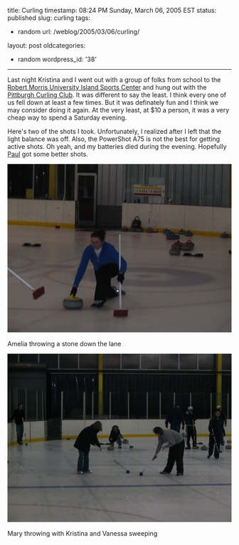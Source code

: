 title: Curling
timestamp: 08:24 PM Sunday, March 06, 2005 EST
status: published
slug: curling
tags:
- random
url: /weblog/2005/03/06/curling/

layout: post
oldcategories:
- random
wordpress_id: '38'

---

Last night Kristina and I went out with a group of folks from school
to the
[Robert Morris University Island Sports Center](http://www.rmuislandsports.org/)
and hung out with the
[Pittburgh Curling Club](http://www.pittsburghcurlingclub.com/).  It
was different to say the least.  I think every one of us fell down at
least a few times.  But it was definately fun and I think we may
consider doing it again.  At the very least, at $10 a person, it was a
very cheap way to spend a Saturday evening.

Here's two of the shots I took.  Unfortunately, I realized after I left that
the light balance was off.  Also, the PowerShot A75 is not the best for getting
active shots.  Oh yeah, and my batteries died during the evening.  Hopefully
[Paul](http://www.andrew.cmu.edu/~phines/) got some better shots.

<div class="image caption center">
    <img src="/weblog/media/2005/03/ameliaThrowing.jpg" alt="Amelia throwing a stone down the lane">
    <p>Amelia throwing a stone down the lane</p>
</div>

<div class="image caption center">
    <img src="/weblog/media/2005/03/maryThrowing.jpg" alt="Mary throwing with Kristina and Vanessa sweeping">
    <p>Mary throwing with Kristina and Vanessa sweeping</p>
</div>
